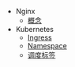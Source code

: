 * Nginx      
    * [概念](/component/nginx/concept.md)
* Kubernetes      
    * [Ingress](/component/kubernetes/Ingress.md)
    * [Namespace](/component/kubernetes/Namespace.md)
    * [调度标签](/component/kubernetes/标签注解污点.md)

